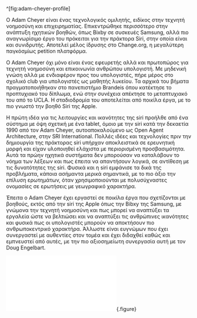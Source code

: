 ^[fig:adam-cheyer-profile]

Ο Adam Cheyer είναι ένας τεχνολογικός ομιλητής, ειδίκος στην τεχνητή νοημοσύνη και επιχειρηματίας. Επικεντρώθηκε περισσότερο στην ανάπτυξη ηχητικών βοηθών, όπως Bixby σε συσκευές Samsung, αλλά πιο αναγνωρίσιμο έργο του πρόκειται για την πράκτορα Siri, στην οποία είναι και συνιδρυτής. Αποτελεί μέλος ίδρυσης στο Change.org, η μεγαλύτερη παγκόσμίως petition πλατφόρμα.

Ο Adam Cheyer όχι μόνο είναι ένας εφευρετής αλλά και πρωτοπώρος για τεχνητή νοημοσύνη και επικοινωνία ανθρώπου υπολογιστή. Με μηδενική γνώση αλλά με ενδιαφέρον προς του υπολογιστές, πήρε μέρος στο σχολικό club για υπολογιστές ως μαθητής λυκείου. Τα αρχικά του βήματα πραγματοποιήθηκαν στο πανεπιστήμιο Brandeis όπου κατέκτησε το προπτυχιακό του δίπλωμα, ενώ στην συνέχεια απέκτησε το μεταπτυχιακό του από το UCLA. Η σταδιοδρομία του αποτελείται από ποικίλα έργα, με το πιο γνωστό την βοηθό Siri της Apple.

Η πρώτη ιδέα για τις λειτουργίες και ικανότητες της siri προήλθε από ένα σύστημα με όψη σχετική με ένα tablet, όμοιο με την siri κατά την δεκαετία 1990 από τον Adam Cheyer, αυτοαποκαλούμενο ως Open Agent Architecture, στην SRI International. Πολλές ιδέες και τεχνολογίες πριν την δημιουργία της πράκτορας siri υπήρχαν αποκλειστικά σε ερευνητική μορφή και είχαν υλοποιηθεί ελάχιστα με περιορισμένη προσβασιμότητα. Αυτά τα πρώην ηχητικά συστήματα δεν μπορούσαν να καταλάβουν το νόημα των λέξεων και πως έπειτα να απαντήσουν λογικά, σε αντίθεση με τις δυνατότητες της siri. Φυσικά και η siri εμφάνισε τα δικά της προβλήματα, κάποια ασήμαντα μερικά σημαντικά, με το πιο άξιο την επίλυση ερωτημάτων, όταν χρησιμοποιούνται με πολυσύχναστες ονομασίες σε ερωτήσεις με γεωγραφικό χαρακτήρα.

Έπειτα ο Adam Cheyer έχει εργαστεί σε ποικίλα έργα που σχετίζονται με βοηθούς, εκτός από την siri της Apple όπως την Bibxy της Samsung, με γνώμονα την τεχνητή νοημοσύνη και πως μπορεί να αναπτύξει τα εργαλεία ώστε να βελτιώσει και να αναπτύξει τις ανθρώπινες ικανότητες και φυσικά πως οι υπολογιστές μπορούν να αποκτήσουν πιο ανθρωποκεντρικό χαρακτήρα. Άλλωστε είναι ευγνώμων που έχει συνεργαστεί με αυθεντίες στον τομέα και έχει διδαχθεί καθώς και εμπνευστεί από αυτές, με την πιο αξιοσημείωτη συνεργασία αυτή με τον Doug Engelbart.

![](adam-cheyer-profile.md){.figure}
